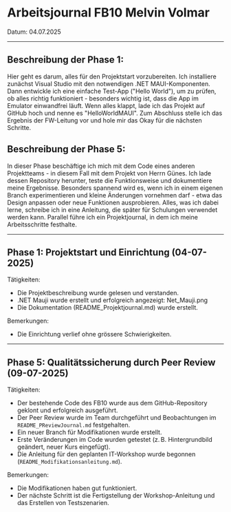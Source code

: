 # Arbeitsjournal  FB10 Melvin Volmar

Datum: 04.07.2025

---

## Beschreibung der Phase 1:
Hier geht es darum, alles für den Projektstart vorzubereiten. Ich installiere zunächst Visual Studio mit den notwendigen .NET MAUI-Komponenten. Dann entwickle ich eine einfache Test-App ("Hello World"), um zu prüfen, ob alles richtig funktioniert - besonders wichtig ist, dass die App im Emulator einwandfrei läuft. Wenn alles klappt, lade ich das Projekt auf GitHub hoch und nenne es "HelloWorldMAUI". Zum Abschluss stelle ich das Ergebnis der FW-Leitung vor und hole mir das Okay für die nächsten Schritte.

## Beschreibung der Phase 5:
In dieser Phase beschäftige ich mich mit dem Code eines anderen Projektteams - in diesem Fall mit dem Projekt von Herrn Günes. Ich lade dessen Repository herunter, teste die Funktionsweise und dokumentiere meine Ergebnisse. Besonders spannend wird es, wenn ich in einem eigenen Branch experimentieren und kleine Änderungen vornehmen darf - etwa das Design anpassen oder neue Funktionen ausprobieren. Alles, was ich dabei lerne, schreibe ich in eine Anleitung, die später für Schulungen verwendet werden kann. Parallel führe ich ein Projektjournal, in dem ich meine Arbeitsschritte festhalte.

---

## Phase 1: Projektstart und Einrichtung (04-07-2025)

Tätigkeiten:
- Die Projektbeschreibung wurde gelesen und verstanden.
- .NET Mauji wurde erstellt und erfolgreich angezeigt:
Net_Mauji.png
- Die Dokumentation (README_Projektjournal.md) wurde erstellt.

Bemerkungen:
- Die Einrichtung verlief ohne grössere Schwierigkeiten.

---

## Phase 5: Qualitätssicherung durch Peer Review (09-07-2025)

Tätigkeiten:
- Der bestehende Code des FB10 wurde aus dem GitHub-Repository geklont und erfolgreich ausgeführt.
- Der Peer Review wurde im Team durchgeführt und Beobachtungen im `README_PReviewJournal.md` festgehalten.
- Ein neuer Branch für Modifikationen wurde erstellt.
- Erste Veränderungen im Code wurden getestet (z. B. Hintergrundbild geändert, neuer Kurs eingefügt).
- Die Anleitung für den geplanten IT-Workshop wurde begonnen (`README_Modifikationsanleitung.md`).

Bemerkungen:
- Die Modifikationen haben gut funktioniert.
- Der nächste Schritt ist die Fertigstellung der Workshop-Anleitung und das Erstellen von Testszenarien.
